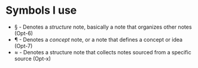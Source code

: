 # Symbols I use

-   § - Denotes a _structure_ note, basically a note that organizes other notes (Opt-6)
-   ¶ - Denotes a _concept_ note, or a note that defines a concept or idea (Opt-7)
-   ≈ - Denotes a structure note that collects notes sourced from a specific source (Opt-x)




